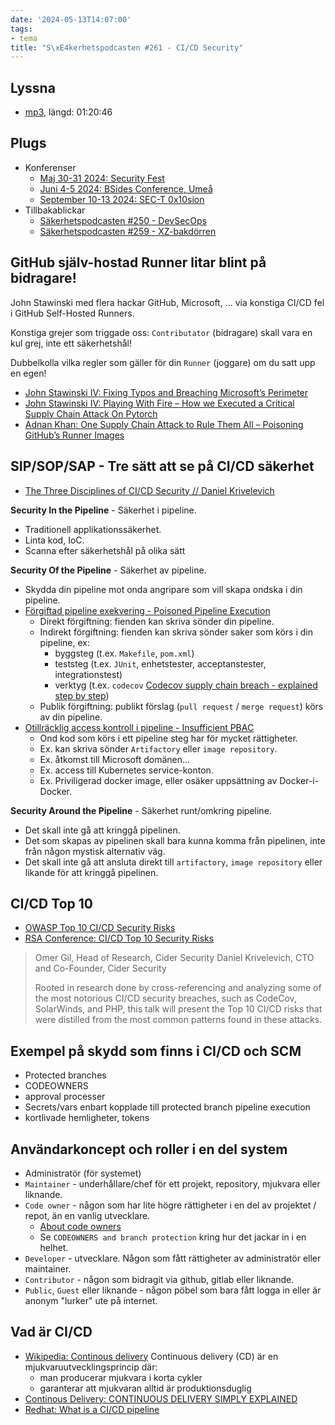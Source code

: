 ```yaml
---
date: '2024-05-13T14:07:00'
tags:
- tema
title: "S\xE4kerhetspodcasten #261 - CI/CD Security"
---
```

## Lyssna
* [mp3](https://traffic.libsyn.com/secure/sakerhetspodcasten/2024-05-08_Sakerhetspodcasten.mp3?dest-id=117848), längd: 01:20:46

## Plugs

* Konferenser
  * [Maj 30-31 2024: Security Fest](https://securityfest.com/)
  * [Juni 4-5 2024: BSides Conference, Umeå](https://indico.neic.no/event/258/)
  * [September 10-13 2024: SEC-T 0x10sion](https://www.sec-t.org/)
* Tillbakablickar
  * [Säkerhetspodcasten #250 - DevSecOps](../sakerhetspodcasten_250_devsecops/)
  * [Säkerhetspodcasten #259 - XZ-bakdörren](../sakerhetspodcasten_259_xz_bakdorren/)

## GitHub själv-hostad Runner litar blint på bidragare!

John Stawinski med flera hackar GitHub, Microsoft, ... via konstiga CI/CD fel i GitHub Self-Hosted Runners.

Konstiga grejer som triggade oss:
`Contributator` (bidragare) skall vara en kul grej, inte ett säkerhetshål!

Dubbelkolla vilka regler som gäller för din `Runner` (joggare) om du satt upp en egen!

* [John Stawinski IV: Fixing Typos and Breaching Microsoft’s Perimeter](https://johnstawinski.com/2024/04/15/fixing-typos-and-breaching-microsofts-perimeter/)
* [John Stawinski IV: Playing With Fire – How we Executed a Critical Supply Chain Attack On Pytorch](https://johnstawinski.com/2024/01/11/playing-with-fire-how-we-executed-a-critical-supply-chain-attack-on-pytorch/)
* [Adnan Khan: One Supply Chain Attack to Rule Them All – Poisoning GitHub’s Runner Images](https://adnanthekhan.com/2023/12/20/one-supply-chain-attack-to-rule-them-all/)

## SIP/SOP/SAP - Tre sätt att se på CI/CD säkerhet

* [The Three Disciplines of CI/CD Security // Daniel Krivelevich](https://www.youtube.com/watch?v=9wREQrOqvkY)

**Security In the Pipeline** - Säkerhet i pipeline.
* Traditionell applikationssäkerhet.
* Linta kod, IoC.
* Scanna efter säkerhetshål på olika sätt

**Security Of the Pipeline** - Säkerhet av pipeline.
* Skydda din pipeline mot onda angripare som vill skapa ondska i din pipeline.
* [Förgiftad pipeline exekvering - Poisoned Pipeline Execution](https://owasp.org/www-project-top-10-ci-cd-security-risks/CICD-SEC-04-Poisoned-Pipeline-Execution)
  * Direkt förgiftning: fienden kan skriva sönder din pipeline.
  * Indirekt förgiftning: fienden kan skriva sönder saker som körs i din pipeline, ex:
    * byggsteg (t.ex. `Makefile`, `pom.xml`)
    * teststeg (t.ex. `JUnit`, enhetstester, acceptanstester, integrationstest)
    * verktyg (t.ex. `codecov` [Codecov supply chain breach - explained step by step](https://blog.gitguardian.com/codecov-supply-chain-breach/))
  * Publik förgiftning: publikt förslag (`pull request` / `merge request`) körs av din pipeline.
* [Otillräcklig access kontroll i pipeline - Insufficient PBAC](https://owasp.org/www-project-top-10-ci-cd-security-risks/CICD-SEC-05-Insufficient-PBAC)
  * Ond kod som körs i ett pipeline steg har för mycket rättigheter.
  * Ex. kan skriva sönder `Artifactory` eller `image repository`.
  * Ex. åtkomst till Microsoft domänen...
  * Ex. access till Kubernetes service-konton.
  * Ex. Priviligerad docker image, eller osäker uppsättning av Docker-i-Docker.

**Security Around the Pipeline** - Säkerhet runt/omkring pipeline.
* Det skall inte gå att kringgå pipelinen.
* Det som skapas av pipelinen skall bara kunna komma från pipelinen, inte från någon mystisk alternativ väg.
* Det skall inte gå att ansluta direkt till `artifactory`, `image repository` eller likande för att kringgå pipelinen.

## CI/CD Top 10

* [OWASP Top 10 CI/CD Security Risks](https://owasp.org/www-project-top-10-ci-cd-security-risks/)
* [RSA Conference: CI/CD Top 10 Security Risks](https://www.youtube.com/watch?v=IiFwwEf-Y8s)

> Omer Gil, Head of Research, Cider Security
> Daniel Krivelevich, CTO and Co-Founder, Cider Security
>
> Rooted in research done by cross-referencing and analyzing some of the most notorious
> CI/CD security breaches, such as CodeCov, SolarWinds, and PHP, this talk will present
> the Top 10 CI/CD risks that were distilled from the most common patterns found in
> these attacks.

## Exempel på skydd som finns i CI/CD och SCM

* Protected branches
* CODEOWNERS
* approval processer
* Secrets/vars enbart kopplade till protected branch pipeline execution
* kortlivade hemligheter, tokens

## Användarkoncept och roller i en del system

* Administratör (för systemet)
* `Maintainer` - underhållare/chef för ett projekt, repository, mjukvara eller liknande.
* `Code owner` - någon som har lite högre rättigheter i en del av projektet / repot, än en vanlig utvecklare.
  * [About code owners](https://docs.github.com/en/repositories/managing-your-repositorys-settings-and-features/customizing-your-repository/about-code-owners)
  * Se `CODEOWNERS and branch protection` kring hur det jackar in i en helhet.
* `Developer` - utvecklare. Någon som fått rättigheter av administratör eller maintainer.
* `Contributor` - någon som bidragit via github, gitlab eller liknande.
* `Public`, `Guest` eller liknande - någon pöbel som bara fått logga in eller är anonym "lurker" ute på internet.

## Vad är CI/CD

* [Wikipedia: Continous delivery](https://en.wikipedia.org/wiki/Continuous_delivery)
  Continuous delivery (CD) är en mjukvaruutvecklingsprincip där:
  * man producerar mjukvara i korta cykler
  * garanterar att mjukvaran alltid är produktionsduglig
* [Continous Delivery: CONTINUOUS DELIVERY SIMPLY EXPLAINED](https://www.youtube.com/watch?v=qiDIif7JVMo)
* [Redhat: What is a CI/CD pipeline](https://www.redhat.com/en/topics/devops/what-cicd-pipeline)
